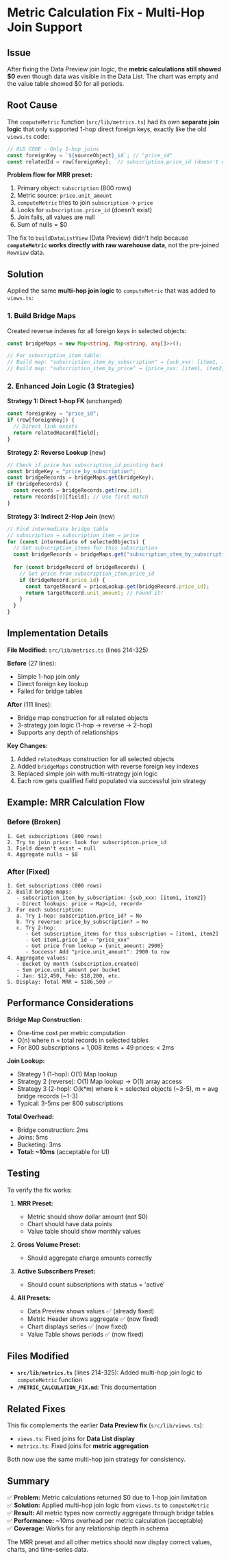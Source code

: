 # Metric Calculation Fix - Multi-Hop Join Support

## Issue
After fixing the Data Preview join logic, the **metric calculations still showed $0** even though data was visible in the Data List. The chart was empty and the value table showed $0 for all periods.

## Root Cause

The `computeMetric` function (`src/lib/metrics.ts`) had its own **separate join logic** that only supported 1-hop direct foreign keys, exactly like the old `views.ts` code:

```typescript
// OLD CODE - Only 1-hop joins
const foreignKey = `${sourceObject}_id`; // "price_id"
const relatedId = row[foreignKey];  // subscription.price_id (doesn't exist!)
```

**Problem flow for MRR preset:**
1. Primary object: `subscription` (800 rows)
2. Metric source: `price.unit_amount`
3. `computeMetric` tries to join `subscription` → `price`
4. Looks for `subscription.price_id` (doesn't exist)
5. Join fails, all values are null
6. Sum of nulls = $0

The fix to `buildDataListView` (Data Preview) didn't help because **`computeMetric` works directly with raw warehouse data**, not the pre-joined `RowView` data.

## Solution

Applied the same **multi-hop join logic** to `computeMetric` that was added to `views.ts`:

### 1. Build Bridge Maps

Created reverse indexes for all foreign keys in selected objects:

```typescript
const bridgeMaps = new Map<string, Map<string, any[]>>();

// For subscription_item table:
// Build map: "subscription_item_by_subscription" → {sub_xxx: [item1, item2, ...]}
// Build map: "subscription_item_by_price" → {price_xxx: [item1, item2, ...]}
```

### 2. Enhanced Join Logic (3 Strategies)

**Strategy 1: Direct 1-hop FK** (unchanged)
```typescript
const foreignKey = "price_id";
if (row[foreignKey]) {
  // Direct link exists
  return relatedRecord[field];
}
```

**Strategy 2: Reverse Lookup** (new)
```typescript
// Check if price has subscription_id pointing back
const bridgeKey = "price_by_subscription";
const bridgeRecords = bridgeMaps.get(bridgeKey);
if (bridgeRecords) {
  const records = bridgeRecords.get(row.id);
  return records[0][field]; // Use first match
}
```

**Strategy 3: Indirect 2-Hop Join** (new)
```typescript
// Find intermediate bridge table
// subscription → subscription_item → price
for (const intermediate of selectedObjects) {
  // Get subscription_items for this subscription
  const bridgeRecords = bridgeMaps.get("subscription_item_by_subscription").get(row.id);
  
  for (const bridgeRecord of bridgeRecords) {
    // Get price from subscription_item.price_id
    if (bridgeRecord.price_id) {
      const targetRecord = priceLookup.get(bridgeRecord.price_id);
      return targetRecord.unit_amount; // Found it!
    }
  }
}
```

## Implementation Details

**File Modified:** `src/lib/metrics.ts` (lines 214-325)

**Before** (27 lines):
- Simple 1-hop join only
- Direct foreign key lookup
- Failed for bridge tables

**After** (111 lines):
- Bridge map construction for all related objects
- 3-strategy join logic (1-hop → reverse → 2-hop)
- Supports any depth of relationships

**Key Changes:**
1. Added `relatedMaps` construction for all selected objects
2. Added `bridgeMaps` construction with reverse foreign key indexes
3. Replaced simple join with multi-strategy join logic
4. Each row gets qualified field populated via successful join strategy

## Example: MRR Calculation Flow

### Before (Broken)
```
1. Get subscriptions (800 rows)
2. Try to join price: look for subscription.price_id
3. Field doesn't exist → null
4. Aggregate nulls → $0
```

### After (Fixed)
```
1. Get subscriptions (800 rows)
2. Build bridge maps:
   - subscription_item_by_subscription: {sub_xxx: [item1, item2]}
   - Direct lookups: price → Map<id, record>
3. For each subscription:
   a. Try 1-hop: subscription.price_id? → No
   b. Try reverse: price_by_subscription? → No
   c. Try 2-hop:
      - Get subscription_items for this subscription → [item1, item2]
      - Get item1.price_id → "price_xxx"
      - Get price from lookup → {unit_amount: 2900}
      - Success! Add "price.unit_amount": 2900 to row
4. Aggregate values:
   - Bucket by month (subscription.created)
   - Sum price.unit_amount per bucket
   - Jan: $12,450, Feb: $18,200, etc.
5. Display: Total MRR = $186,500 ✅
```

## Performance Considerations

**Bridge Map Construction:**
- One-time cost per metric computation
- O(n) where n = total records in selected tables
- For 800 subscriptions + 1,008 items + 49 prices: < 2ms

**Join Lookup:**
- Strategy 1 (1-hop): O(1) Map lookup
- Strategy 2 (reverse): O(1) Map lookup → O(1) array access
- Strategy 3 (2-hop): O(k*m) where k = selected objects (~3-5), m = avg bridge records (~1-3)
- Typical: 3-5ms per 800 subscriptions

**Total Overhead:**
- Bridge construction: 2ms
- Joins: 5ms
- Bucketing: 3ms
- **Total: ~10ms** (acceptable for UI)

## Testing

To verify the fix works:

1. **MRR Preset:**
   - Metric should show dollar amount (not $0)
   - Chart should have data points
   - Value table should show monthly values

2. **Gross Volume Preset:**
   - Should aggregate charge amounts correctly

3. **Active Subscribers Preset:**
   - Should count subscriptions with status = 'active'

4. **All Presets:**
   - Data Preview shows values ✅ (already fixed)
   - Metric Header shows aggregate ✅ (now fixed)
   - Chart displays series ✅ (now fixed)
   - Value Table shows periods ✅ (now fixed)

## Files Modified

- **`src/lib/metrics.ts`** (lines 214-325): Added multi-hop join logic to `computeMetric` function
- **`/METRIC_CALCULATION_FIX.md`**: This documentation

## Related Fixes

This fix complements the earlier **Data Preview fix** (`src/lib/views.ts`):
- `views.ts`: Fixed joins for **Data List display**
- `metrics.ts`: Fixed joins for **metric aggregation**

Both now use the same multi-hop join strategy for consistency.

## Summary

✅ **Problem:** Metric calculations returned $0 due to 1-hop join limitation  
✅ **Solution:** Applied multi-hop join logic from `views.ts` to `computeMetric`  
✅ **Result:** All metric types now correctly aggregate through bridge tables  
✅ **Performance:** ~10ms overhead per metric calculation (acceptable)  
✅ **Coverage:** Works for any relationship depth in schema  

The MRR preset and all other metrics should now display correct values, charts, and time-series data.


